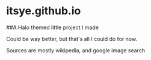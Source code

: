 # itsye.github.io

##A Halo themed little project I made

Could be way better, but that's all I could do for now.

Sources are mostly wikipedia, and google image search

